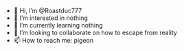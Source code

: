 - 👋 Hi, I’m @Roastduc777
- 👀 I’m interested in nothing
- 🌱 I’m currently learning nothing
- 💞️ I’m looking to collaborate on how to escape from reality
- 📫 How to reach me:  pigeon

<!---
Roastduc777/Roastduc777 is a ✨ special ✨ repository because its `README.md` (this file) appears on your GitHub profile.
You can click the Preview link to take a look at your changes.
--->
